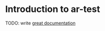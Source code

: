 # Introduction to ar-test

TODO: write [great documentation](http://jacobian.org/writing/what-to-write/)
